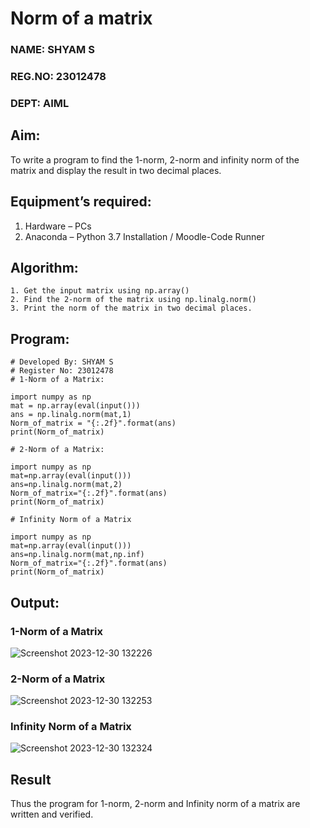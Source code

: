 # Norm of a matrix
### NAME: SHYAM S
### REG.NO: 23012478
### DEPT: AIML
## Aim:
To write a program to find the 1-norm, 2-norm and infinity norm of the matrix and display the result in two decimal places.
## Equipment’s required:
1.	Hardware – PCs
2.	Anaconda – Python 3.7 Installation / Moodle-Code Runner
## Algorithm:
	1. Get the input matrix using np.array()   
    2. Find the 2-norm of the matrix using np.linalg.norm()
	3. Print the norm of the matrix in two decimal places.
## Program:
```
# Developed By: SHYAM S
# Register No: 23012478
# 1-Norm of a Matrix:

import numpy as np
mat = np.array(eval(input()))
ans = np.linalg.norm(mat,1)
Norm_of_matrix = "{:.2f}".format(ans)
print(Norm_of_matrix)

# 2-Norm of a Matrix:

import numpy as np
mat=np.array(eval(input()))
ans=np.linalg.norm(mat,2)
Norm_of_matrix="{:.2f}".format(ans)
print(Norm_of_matrix)

# Infinity Norm of a Matrix

import numpy as np
mat=np.array(eval(input()))
ans=np.linalg.norm(mat,np.inf)
Norm_of_matrix="{:.2f}".format(ans)
print(Norm_of_matrix)

```
## Output:
### 1-Norm of a Matrix
![Screenshot 2023-12-30 132226](https://github.com/SridharShyam/Norm-of-a-matrix/assets/144871368/846c34e6-98c8-4cf9-8414-d48e20970b7f)


### 2-Norm of a Matrix
![Screenshot 2023-12-30 132253](https://github.com/SridharShyam/Norm-of-a-matrix/assets/144871368/b2adb1b4-0c1c-4bbb-8c8a-feb77cc3e397)


### Infinity Norm of a Matrix
![Screenshot 2023-12-30 132324](https://github.com/SridharShyam/Norm-of-a-matrix/assets/144871368/3488d349-8ef0-4ccb-9f64-80db8c324a0b)


## Result
Thus the program for 1-norm, 2-norm and Infinity norm of a matrix are written and verified.

